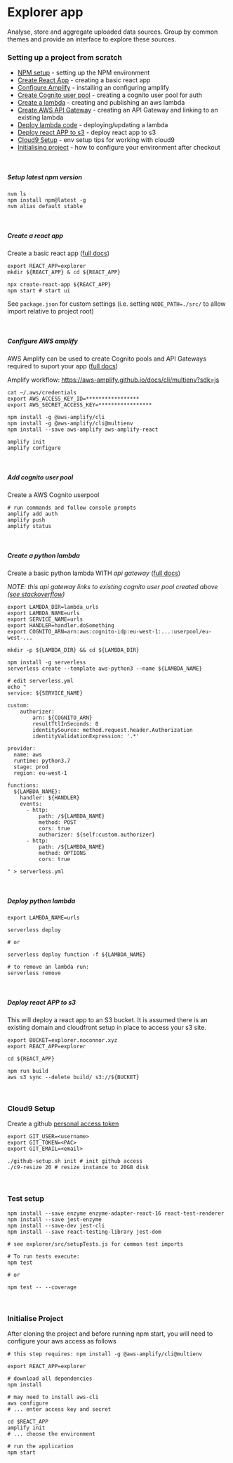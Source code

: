 # Explorer app

Analyse, store and aggregate uploaded data sources. 
Group by common themes and provide an interface to explore these sources.

### Setting up a project from scratch

* [NPM setup](#setup-latest-npm-version) - setting up the NPM environment
* [Create React App](#create-a-react-app) - creating a basic react app
* [Configure Amplify](#configure-aws-amplify) - installing an configuring amplify
* [Create Cognito user pool](#add-cognito-user-pool) - creating a cognito user pool for auth
* [Create a lambda](#create-a-python-lambda) - creating and publishing an aws lambda
* [Create AWS API Gateway](#create-aws-api-gateway) - creating an API Gateway and linking to an existing lambda
* [Deploy lambda code](#deploy-python-lambda ) - deploying/updating a lambda
* [Deploy react APP to s3](#deploy-react-app-to-s3) - deploy react app to s3
* [Cloud9 Setup](#cloud9-setup) - env setup tips for working with cloud9
* [Initialising project](#initialise-project) - how to configure your environment after checkout
 
<br />

##### Setup latest npm version

```
nvm ls
npm install npm@latest -g
nvm alias default stable
```
<br />

##### Create a react app

Create a basic react app ([full docs](https://facebook.github.io/create-react-app/docs/getting-started#npm))

```
export REACT_APP=explorer
mkdir ${REACT_APP} & cd ${REACT_APP}

npx create-react-app ${REACT_APP}
npm start # start ui
```

See `package.json` for custom settings (i.e. setting `NODE_PATH=./src/` to allow import relative to project root)

<br />

##### Configure AWS amplify

AWS Amplify can be used to create Cognito pools and API Gateways required to suport your app ([full docs](https://aws-amplify.github.io/docs/))

Amplify workflow: https://aws-amplify.github.io/docs/cli/multienv?sdk=js

```
cat ~/.aws/credentials 
export AWS_ACCESS_KEY_ID=*****************
export AWS_SECRET_ACCESS_KEY=*****************

npm install -g @aws-amplify/cli
npm install -g @aws-amplify/cli@multienv
npm install --save aws-amplify aws-amplify-react

amplify init
amplify configure
```
<br />

##### Add cognito user pool

Create a AWS Cognito userpool

```
# run commands and follow console prompts
amplify add auth
amplify push
amplify status
```
<br />

##### Create a python lambda
Create a basic python lambda WITH _api gateway_ ([full docs](https://serverless.com/framework/docs/providers/aws/))

_NOTE: this api gateway links to existing cognito user pool created above ([see stackoverflow](https://stackoverflow.com/a/41664843))_

```
export LAMBDA_DIR=lambda_urls
export LAMBDA_NAME=urls
export SERVICE_NAME=urls
export HANDLER=handler.doSomething
export COGNITO_ARN=arn:aws:cognito-idp:eu-west-1:...:userpool/eu-west-...

mkdir -p ${LAMBDA_DIR} && cd ${LAMBDA_DIR}

npm install -g serverless
serverless create --template aws-python3 --name ${LAMBDA_NAME}

# edit serverless.yml 
echo "
service: ${SERVICE_NAME}

custom:
    authorizer:
        arn: ${COGNITO_ARN}
        resultTtlInSeconds: 0
        identitySource: method.request.header.Authorization
        identityValidationExpression: '.*'

provider:
  name: aws
  runtime: python3.7
  stage: prod
  region: eu-west-1

functions:
  ${LAMBDA_NAME}:
    handler: ${HANDLER}
    events:
      - http:
          path: /${LAMBDA_NAME}
          method: POST
          cors: true
          authorizer: ${self:custom.authorizer}
      - http:
          path: /${LAMBDA_NAME}
          method: OPTIONS
          cors: true
    
" > serverless.yml

```
<br />


##### Deploy python lambda


```
export LAMBDA_NAME=urls

serverless deploy

# or

serverless deploy function -f ${LAMBDA_NAME}

# to remove an lambda run:
serverless remove
```
<br />

##### Deploy react APP to s3
This will deploy a react app to an S3 bucket.
It is assumed there is an existing domain and cloudfront setup in place to access your s3 site.

```
export BUCKET=explorer.noconnor.xyz
export REACT_APP=explorer

cd ${REACT_APP}

npm run build
aws s3 sync --delete build/ s3://${BUCKET}
```
<br />

### Cloud9 Setup
Create a github [personal access token](https://help.github.com/articles/creating-a-personal-access-token-for-the-command-line/)

```
export GIT_USER=<username>
export GIT_TOKEN=<PAC>
export GIT_EMAIL=<email>

./github-setup.sh init # init github access
./c9-resize 20 # resize instance to 20GB disk

```

<br />

### Test setup

```
npm install --save enzyme enzyme-adapter-react-16 react-test-renderer
npm install --save jest-enzyme
npm install --save-dev jest-cli
npm install --save react-testing-library jest-dom

# see explorer/src/setupTests.js for common test imports

# To run tests execute:
npm test

# or

npm test -- --coverage
```

<br />

### Initialise Project

After cloning the project and before running npm start, you will need to configure your aws access as follows

```
# this step requires: npm install -g @aws-amplify/cli@multienv

export REACT_APP=explorer

# download all dependencies
npm install

# may need to install aws-cli
aws configure
# ... enter access key and secret

cd $REACT_APP
amplify init
# ... choose the environment

# run the application
npm start 
```

<br />

